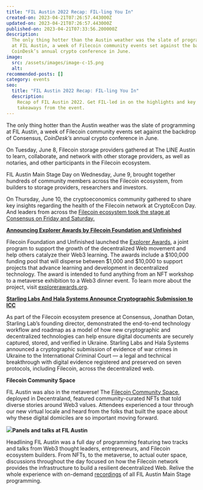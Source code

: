 ```yaml
---
title: "FIL Austin 2022 Recap: FIL-ling You In"
created-on: 2023-04-21T07:26:57.443000Z
updated-on: 2023-04-21T07:26:57.443000Z
published-on: 2023-04-21T07:33:56.200000Z
description:
  The only thing hotter than the Austin weather was the slate of programming
  at FIL Austin, a week of Filecoin community events set against the backdrop of Consensus,
  CoinDesk’s annual crypto conference in June.
image:
  src: /assets/images/image-c-15.png
  alt:
recommended-posts: []
category: events
seo:
  title: "FIL Austin 2022 Recap: FIL-ling You In"
  description:
    Recap of FIL Austin 2022. Get FIL-led in on the highlights and key
    takeaways from the event.
---
```


The only thing hotter than the Austin weather was the slate of programming at FIL Austin, a week of Filecoin community events set against the backdrop of Consensus, _CoinDesk’s_ annual crypto conference in June.

On Tuesday, June 8, Filecoin storage providers gathered at The LINE Austin to learn, collaborate, and network with other storage providers, as well as notaries, and other participants in the Filecoin ecosystem.

FIL Austin Main Stage Day on Wednesday, June 9, brought together hundreds of community members across the Filecoin ecosystem, from builders to storage providers, researchers and investors.

On Thursday, June 10, the cryptoeconomics community gathered to share key insights regarding the health of the Filecoin network at CryptoEcon Day. And leaders from across the [Filecoin ecosystem took the stage at Consensus on Friday and Saturday.](https://www.youtube.com/watch?v=9Db0rXvscYY)

**[Announcing Explorer Awards by Filecoin Foundation and Unfinished](https://filecoinfoundation.medium.com/announcing-explorer-awards-by-filecoin-foundation-and-unfinished-70c9d569f418)**

Filecoin Foundation and Unfinished launched the [Explorer Awards](http://explorerawards.org/), a joint program to support the growth of the decentralized Web movement and help others catalyze their Web3 learning. The awards include a $100,000 funding pool that will disperse between $1,000 and $10,000 to support projects that advance learning and development in decentralized technology. The award is intended to fund anything from an NFT workshop to a metaverse exhibition to a Web3 dinner event. To learn more about the project, visit [explorerawards.org](http://explorerawards.org/).

**[Starling Labs And Hala Systems Announce Cryptographic Submission to ICC](https://www.cnn.com/2022/06/10/tech/ukraine-war-crimes-blockchain/index.html)**

As part of the Filecoin ecosystem presence at Consensus, Jonathan Dotan, Starling Lab’s founding director, demonstrated the end-to-end technology workflow and roadmap as a model of how new cryptographic and decentralized technologies can help ensure digital documents are securely captured, stored, and verified in Ukraine. Starling Labs and Hala Systems announced a cryptographic submission of evidence of war crimes in Ukraine to the International Criminal Court — a legal and technical breakthrough with digital evidence registered and preserved on seven protocols, including Filecoin, across the decentralized web.

**Filecoin Community Space**

FIL Austin was also in the metaverse! The [Filecoin Community Space](https://play.decentraland.org/?position=-4%2C-133&realm=dg&island=I6l4q), deployed in Decentraland, featured community-curated NFTs that told diverse stories around Web3 values. Attendees experienced a tour through our new virtual locale and heard from the folks that built the space about why these digital domiciles are so important moving forward.

![](/assets/images/643e68b595dde73b512b7580_1-sxjkfvgiga2wqdrjerjfca.jpeg)**Panels and talks at FIL Austin**

Headlining FIL Austin was a full day of programming featuring two tracks and talks from Web3 thought leaders, entrepreneurs, and Filecoin ecosystem builders. From NFTs, to the metaverse, to actual outer space, discussions throughout the day focused on how the Filecoin network provides the infrastructure to build a resilient decentralized Web. Relive the whole experience with on-demand [recordings](https://www.youtube.com/playlist?list=PLp3zrT1ewY0nKSt_IKNhxNyRCzI7KiWwS) of all FIL Austin Main Stage programming.
